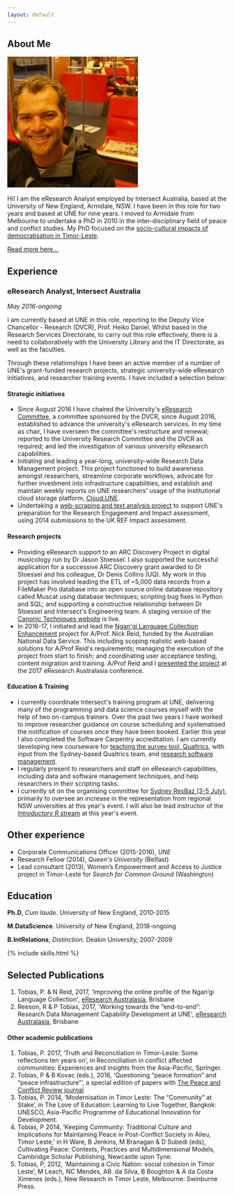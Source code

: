 ```yaml
---
layout: default
---
```


## About Me

<img class="profile-picture" src="photo.jpg">

Hi! I am the eResearch Analyst employed by Intersect Australia, based at the University of New England, Armidale, NSW. I have been in this role for two years and based at UNE for nine years. I moved to Armidale from Melbourne to undertake a PhD in 2010 in the inter-disciplinary field of peace and conflict studies. My PhD focused on the [socio-cultural impacts of democratisation in Timor-Leste](https://osf.io/fmsnh/). 

[Read more here...](/resume/about)

## Experience
### eResearch Analyst, Intersect Australia
*May 2016-ongoing*

I am currently based at UNE in this role, reporting to the Deputy Vice Chancellor - Research (DVCR), Prof. Heiko Daniel. Whilst based in the Research Services Directorate, to carry out this role effectively, there is a need to collaboratively with the University Library and the IT Directorate, as well as the faculties. 

Through these relationships I have been an active member of a number of UNE's grant-funded research projects, strategic university-wide eResearch initiatives, and researcher training events. I have included a selection below:

#### Strategic initiatives
* Since August 2016 I have chaired the University's [eResearch Committee](http://www.une.edu.au/research/digital-research-support/eresearch-committee), a committee sponsored by the DVCR, since August 2016, established to advance the university's eResearch services. In my time as chair, I have overseen the committee's restructure and renewal; reported to the University Research Committee and the DVCR as required; and led the investigation of various university eResearch capabilities.
* Initiating and leading a year-long, university-wide Research Data Management project. This project functioned to build awareness amongst researchers, streamline corporate workflows, advocate for further investment into infrastructure capabilities, and establish and maintain weekly reports on UNE researchers' usage of the institutional cloud storage platform, [Cloud.UNE](https://cloud.une.edu.au).
* Undertaking a [web-scraping and text analysis project](https://github.com/paddytobias/eResearchImpactEngagement) to support UNE's preparation for the Research Engagement and Impact assessment, using 2014 submissions to the UK REF Impact assessment.  

#### Research projects
* Providing eResearch support to an ARC Discovery Project in digital musicology run by Dr Jason Stoessel. I also supported the successful application for a successive ARC Discovery grant awarded to Dr Stoessel and his colleague, Dr Denis Collins (UQ). My work in this project has involved leading the ETL of ~5,000 data records from a FileMaker Pro database into an open source online database repository called Muscat using database techniques; scripting bug fixes in Python and SQL; and supporting a constructive relationship between Dr Stoessel and Intersect's Engineering team. A staging version of the [Canonic Techniques website](https://canons-staging.intersect.org.au/catalog) is live. 
* In 2016-17, I initiated and lead the [Ngan'gi Language Collection Enhancement](https://projects.ands.org.au/id/CEP13) project for A/Prof. Nick Reid, funded by the Australian National Data Service. This including scoping realistic web-based solutions for A/Prof Reid's requirements; managing the execution of the project from start to finish; and coordinating user acceptance testing, content migration and training. A/Prof Reid and I [presented the project](https://conference.eresearch.edu.au/2017/08/improving-the-online-profile-of-the-ngangi-language-collection/) at the 2017 eResearch Australasia conference.

#### Education & Training
* I currently coordinate Intersect's training program at UNE, delivering many of the programming and data science courses myself with the help of two on-campus trainers. Over the past two years I have worked to improve researcher guidance on course scheduling and systematised the notification of courses once they have been booked. Earlier this year I also completed the Software Carpentry accreditation. I am currently developing new courseware for [teaching the survey tool, Qualtrics](https://github.com/IntersectAustralia/surveys-with-qualtrics), with input from the Sydney-based Qualtrics team, and [research software management](https://github.com/paddytobias/research-software-management). 
* I regularly present to researchers and staff on eResearch capabilities, including data and software management techniques, and help researchers in their scripting tasks. 
* I currently sit on the organising committee for [Sydney ResBaz (3-5 July)](https://resbaz.github.io/resbaz2018/sydney/), primarily to oversee an increase in the representation from regional NSW universities at this year's event. I will also be lead instructor of the [*Introductory R* stream](https://paddytobias.github.io/2018-07-03-resbaz-syd-intro-r/) at this year's event. 

## Other experience
* Corporate Communications Officer (2015-2016), *UNE*
* Research Fellow (2014), *Queen's University* (Belfast)
* Lead consultant (2013), Women’s Empowerment and Access to Justice project in Timor-Leste for *Search for Common Ground* (Washington)


## Education
**Ph.D**, *Cum laude*. University of New England, 2010-2015


**M.DataScience**. University of New England, 2018-ongoing


**B.IntRelations**, *Distinction*. Deakin University, 2007-2009

{% include skills.html %}

## Selected Publications

1. Tobias, P. & N Reid, 2017, 'Improving the online profile of the Ngan’gi Language Collection', [eResearch Australasia](https://conference.eresearch.edu.au/2017/08/improving-the-online-profile-of-the-ngangi-language-collection/), Brisbane
2. Reeson, R & P Tobias, 2017, 'Working towards the “end-to-end”: Research Data Management Capability Development at UNE', [eResearch Australasia](https://conference.eresearch.edu.au/2017/09/working-towards-the-end-to-end-research-data-management-capability-development-at-une/), Brisbane

#### Other academic publications
1. Tobias, P. 2017, ‘Truth and Reconciliation in Timor-Leste: Some reflections ten years on’, in Reconciliation in conflict affected communities: Experiences and insights from the Asia-Pacific, Springer.
2.  Tobias, P & B Kovac (eds.), 2016, ‘Questioning “peace formation” and “peace infrastructure”’, a special edition of papers with [The Peace and Conflict Review journal](http://www.review.upeace.org/images/PCR9.1.pdf)
3. Tobias, P. 2014, ‘Modernisation in Timor Leste: The “Community” at Stake’, in The Love of Education: Learning to Live Together, Bangkok: UNESCO, Asia-Pacific Programme of Educational Innovation for Development.
4. Tobias, P 2014, ‘Keeping Community: Traditional Culture and Implications for Maintaining Peace in Post-Conflict Society in Aileu, Timor Leste,’ in H Ware, B Jenkins, M Branagan & D Subedi (eds), Cultivating Peace: Contexts, Practices and Multidimensional Models, Cambridge Scholar Publishing, Newcastle upon Tyne.
5. Tobias, P, 2012, ‘Maintaining a Civic Nation: social cohesion in Timor Leste’, M Leach, NC Mendes, AB. da Silva, B Boughton & A da Costa Ximenes (eds.), New Research in Timor Leste, Melbourne: Swinburne Press. 
